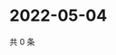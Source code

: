 # 2022-05-04

共 0 条

<!-- BEGIN WEIBO -->
<!-- 最后更新时间 Wed May 04 2022 04:14:05 GMT+0800 (China Standard Time) -->

<!-- END WEIBO -->
